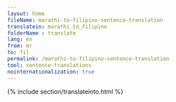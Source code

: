 ```yaml
---
layout: home
fileName: marathi-to-filipino-sentence-translation
translatein: marathi_to_filipino
folderName : translate
lang: en
from: mr
to: fil
permalink: /marathi-to-filipino-sentence-translation
tool: sentence-translations
nointernationalization: true
---
```

{% include section/translateinto.html %}
